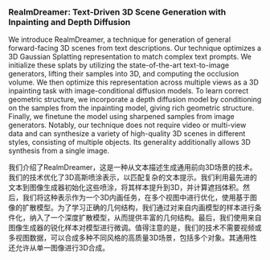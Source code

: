 ### RealmDreamer: Text-Driven 3D Scene Generation with Inpainting and Depth Diffusion

We introduce RealmDreamer, a technique for generation of general forward-facing 3D scenes from text descriptions. Our technique optimizes a 3D Gaussian Splatting representation to match complex text prompts. We initialize these splats by utilizing the state-of-the-art text-to-image generators, lifting their samples into 3D, and computing the occlusion volume. We then optimize this representation across multiple views as a 3D inpainting task with image-conditional diffusion models. To learn correct geometric structure, we incorporate a depth diffusion model by conditioning on the samples from the inpainting model, giving rich geometric structure. Finally, we finetune the model using sharpened samples from image generators. Notably, our technique does not require video or multi-view data and can synthesize a variety of high-quality 3D scenes in different styles, consisting of multiple objects. Its generality additionally allows 3D synthesis from a single image.

我们介绍了RealmDreamer，这是一种从文本描述生成通用前向3D场景的技术。我们的技术优化了3D高斯喷涂表示，以匹配复杂的文本提示。我们利用最先进的文本到图像生成器初始化这些喷涂，将其样本提升到3D，并计算遮挡体积。然后，我们将这种表示作为一个3D内画任务，在多个视图中进行优化，使用基于图像的扩散模型。为了学习正确的几何结构，我们通过对来自内画模型的样本进行条件化，纳入了一个深度扩散模型，从而提供丰富的几何结构。最后，我们使用来自图像生成器的锐化样本对模型进行微调。值得注意的是，我们的技术不需要视频或多视图数据，可以合成多种不同风格的高质量3D场景，包括多个对象。其通用性还允许从单一图像进行3D合成。
